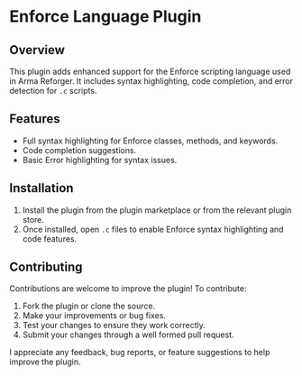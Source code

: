 # Enforce Language Plugin

## Overview

This plugin adds enhanced support for the Enforce scripting language used in Arma Reforger. It includes syntax highlighting, code completion, and error detection for `.c` scripts.

## Features

- Full syntax highlighting for Enforce classes, methods, and keywords.
- Code completion suggestions.
- Basic Error highlighting for syntax issues.

## Installation

1. Install the plugin from the plugin marketplace or from the relevant plugin store.
2. Once installed, open `.c` files to enable Enforce syntax highlighting and code features.

## Contributing

Contributions are welcome to improve the plugin! To contribute:

1. Fork the plugin or clone the source.
2. Make your improvements or bug fixes.
3. Test your changes to ensure they work correctly.
4. Submit your changes through a well formed pull request.

I appreciate any feedback, bug reports, or feature suggestions to help improve the plugin.

